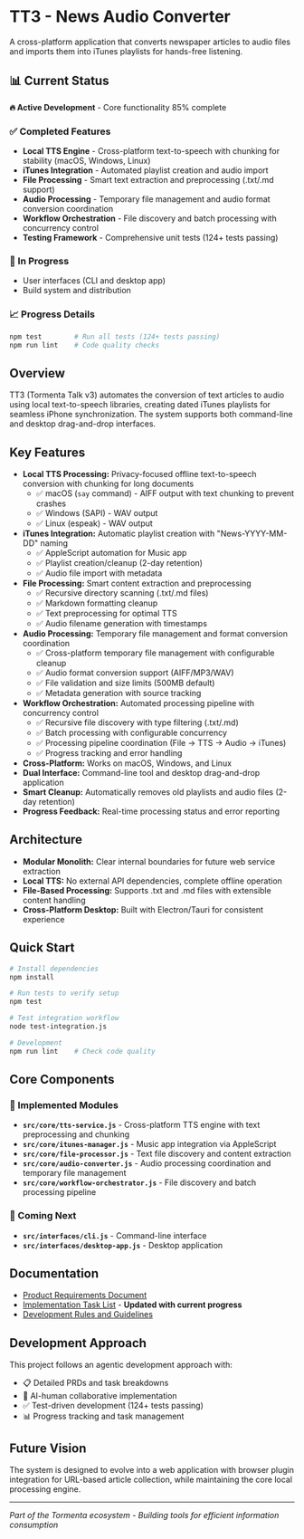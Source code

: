 # TT3 - News Audio Converter

A cross-platform application that converts newspaper articles to audio files and imports them into iTunes playlists for hands-free listening.

## 📊 Current Status

**🔥 Active Development** - Core functionality 85% complete

### ✅ Completed Features
- **Local TTS Engine** - Cross-platform text-to-speech with chunking for stability (macOS, Windows, Linux)
- **iTunes Integration** - Automated playlist creation and audio import
- **File Processing** - Smart text extraction and preprocessing (.txt/.md support)
- **Audio Processing** - Temporary file management and audio format conversion coordination
- **Workflow Orchestration** - File discovery and batch processing with concurrency control
- **Testing Framework** - Comprehensive unit tests (124+ tests passing)

### 🔄 In Progress
- User interfaces (CLI and desktop app)
- Build system and distribution

### 📈 Progress Details
```bash
npm test        # Run all tests (124+ tests passing)
npm run lint    # Code quality checks
```

## Overview

TT3 (Tormenta Talk v3) automates the conversion of text articles to audio using local text-to-speech libraries, creating dated iTunes playlists for seamless iPhone synchronization. The system supports both command-line and desktop drag-and-drop interfaces.

## Key Features

- **Local TTS Processing:** Privacy-focused offline text-to-speech conversion with chunking for long documents
  - ✅ macOS (`say` command) - AIFF output with text chunking to prevent crashes
  - ✅ Windows (SAPI) - WAV output  
  - ✅ Linux (espeak) - WAV output
- **iTunes Integration:** Automatic playlist creation with "News-YYYY-MM-DD" naming
  - ✅ AppleScript automation for Music app
  - ✅ Playlist creation/cleanup (2-day retention)
  - ✅ Audio file import with metadata
- **File Processing:** Smart content extraction and preprocessing
  - ✅ Recursive directory scanning (.txt/.md files)
  - ✅ Markdown formatting cleanup
  - ✅ Text preprocessing for optimal TTS
  - ✅ Audio filename generation with timestamps
- **Audio Processing:** Temporary file management and format conversion coordination
  - ✅ Cross-platform temporary file management with configurable cleanup
  - ✅ Audio format conversion support (AIFF/MP3/WAV)
  - ✅ File validation and size limits (500MB default)
  - ✅ Metadata generation with source tracking
- **Workflow Orchestration:** Automated processing pipeline with concurrency control
  - ✅ Recursive file discovery with type filtering (.txt/.md)
  - ✅ Batch processing with configurable concurrency
  - ✅ Processing pipeline coordination (File → TTS → Audio → iTunes)
  - ✅ Progress tracking and error handling
- **Cross-Platform:** Works on macOS, Windows, and Linux
- **Dual Interface:** Command-line tool and desktop drag-and-drop application
- **Smart Cleanup:** Automatically removes old playlists and audio files (2-day retention)
- **Progress Feedback:** Real-time processing status and error reporting

## Architecture

- **Modular Monolith:** Clear internal boundaries for future web service extraction
- **Local TTS:** No external API dependencies, complete offline operation
- **File-Based Processing:** Supports .txt and .md files with extensible content handling
- **Cross-Platform Desktop:** Built with Electron/Tauri for consistent experience

## Quick Start

```bash
# Install dependencies
npm install

# Run tests to verify setup
npm test

# Test integration workflow
node test-integration.js

# Development
npm run lint    # Check code quality
```

## Core Components

### 🎯 Implemented Modules
- **`src/core/tts-service.js`** - Cross-platform TTS engine with text preprocessing and chunking
- **`src/core/itunes-manager.js`** - Music app integration via AppleScript
- **`src/core/file-processor.js`** - Text file discovery and content extraction
- **`src/core/audio-converter.js`** - Audio processing coordination and temporary file management
- **`src/core/workflow-orchestrator.js`** - File discovery and batch processing pipeline

### 🔄 Coming Next
- **`src/interfaces/cli.js`** - Command-line interface
- **`src/interfaces/desktop-app.js`** - Desktop application

## Documentation

- [Product Requirements Document](tasks/prd-news-audio-converter.md)
- [Implementation Task List](tasks/tasks-prd-news-audio-converter.md) - **Updated with current progress**
- [Development Rules and Guidelines](.github/copilot-instructions.md)

## Development Approach

This project follows an agentic development approach with:
- 📋 Detailed PRDs and task breakdowns
- 🤖 AI-human collaborative implementation
- ✅ Test-driven development (124+ tests passing)
- 📊 Progress tracking and task management

## Future Vision

The system is designed to evolve into a web application with browser plugin integration for URL-based article collection, while maintaining the core local processing engine.

---

*Part of the Tormenta ecosystem - Building tools for efficient information consumption*
